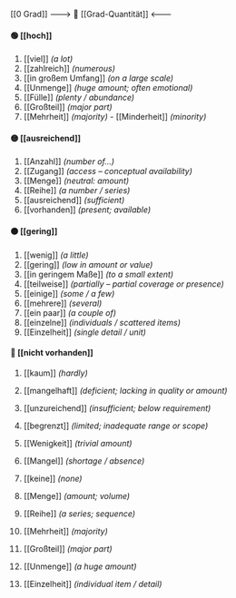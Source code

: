 [[0 Grad]]
---> 🧮 [[Grad-Quantität]] <---
#### 🟢 [[hoch]] 
1) [[viel]] *(a lot)*
2) [[zahlreich]] *(numerous)*
3) [[in großem Umfang]] *(on a large scale)*
4) [[Unmenge]] *(huge amount; often emotional)*
5) [[Fülle]] *(plenty / abundance)*
6) [[Großteil]] *(major part)*
7) [[Mehrheit]] *(majority)*  - [[Minderheit]] *(minority)*
#### 🟡 [[ausreichend]] 
1) [[Anzahl]] *(number of…)*  
2) [[Zugang]] *(access – conceptual availability)*
3) [[Menge]] *(neutral: amount)*
4) [[Reihe]] *(a number / series)*
5) [[ausreichend]] *(sufficient)*
6) [[vorhanden]] *(present; available)*
#### 🟠 [[gering]] 
1) [[wenig]] *(a little)*
2) [[gering]] *(low in amount or value)*
3) [[in geringem Maße]] *(to a small extent)*
4) [[teilweise]] *(partially – partial coverage or presence)*
5) [[einige]] *(some / a few)*
6) [[mehrere]] *(several)*
7) [[ein paar]] *(a couple of)*
8) [[einzelne]] *(individuals / scattered items)*
9) [[Einzelheit]] *(single detail / unit)*
#### 🔴 [[nicht vorhanden]]
1) [[kaum]] *(hardly)*
2) [[mangelhaft]] *(deficient; lacking in quality or amount)*
3) [[unzureichend]] *(insufficient; below requirement)*
4) [[begrenzt]] *(limited; inadequate range or scope)*
5) [[Wenigkeit]] *(trivial amount)*
6) [[Mangel]] *(shortage / absence)*
7) [[keine]] *(none)*



8) [[Menge]] *(amount; volume)*  
9) [[Reihe]] *(a series; sequence)*  
10) [[Mehrheit]] *(majority)*  
11) [[Großteil]] *(major part)*  
12) [[Unmenge]] *(a huge amount)*  
13) [[Einzelheit]] *(individual item / detail)*
